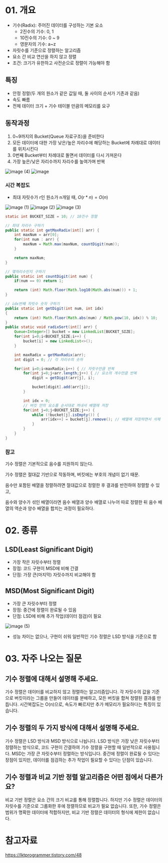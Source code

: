 # 01. 개요

- 기수(Radix): 주어진 데이터를 구성하는 기본 요소
    - 2진수의 기수: 0, 1
    - 10진수의 기수: 0 ~ 9
    - 영문자의 기수: a~z
- 자릿수를 기준으로 정렬하는 알고리즘
- 요소 간 비교 연산을 하지 않고 정렬
- 조건: 크기가 유한하고 사전순으로 정렬이 가능해야 함

## 특징

- 안정 정렬(두 개의 원소가 같은 값일 때, 둘 사이의 순서가 기존과 같음)
- 속도 빠름
- 전체 데이터 크기 + 기수 테이블 만큼의 메모리를 요구

## 동작과정

1. 0~9까지의 Bucket(Queue 자료구조)을 준비한다
2. 모든 데이터에 대한 가장 낮은/높은 자리수에 해당하는 Bucket에 차례대로 데이터를 위치시킨다
3. 0번째 Bucket부터 차례대로 돌면서 데이터를 다시 가져온다
4. 가장 높은/낮은 자리수까지 자리수를 높여가며 반복

![image (4)](https://github.com/user-attachments/assets/a901cfab-df11-473b-a7d9-8f3d32686454)
![image](https://github.com/user-attachments/assets/e89e1d7e-d291-4e59-a92e-ea33574ac639)

### 시간 복잡도

- 최대 자릿수가 r인 원소가 n개일 때, $O(r*n)=O(n)$

![image (1)](https://github.com/user-attachments/assets/a882fdd7-d8a1-4b11-a04b-0a4ad72f8e47)
![image (2)](https://github.com/user-attachments/assets/3b45b1b6-c3db-49af-b55e-5e1c9b97b912)
![image (3)](https://github.com/user-attachments/assets/55f76fae-e433-48b0-aa91-bcaced2a2154)

```java
static int BUCKET_SIZE = 10; // 10진수 정렬

// 최대 자리수 구하기
public static int getMaxRadix(int[] arr) {
    int maxNum = arr[0];
    for(int num : arr) {
        maxNum = Math.max(maxNum, countDigit(num));
    }

    return maxNum;
}

// 몇자리수인지 구하기
public static int countDigit(int num) {
    if(num == 0) return 1;

    return (int) Math.floor(Math.log10(Math.abs(num))) + 1;
}

// idx번째 자릿수 숫자 구하기
public static int getDigit(int num, int idx)
{
    return (int) Math.floor(Math.abs(num) / Math.pow(10, idx)) % 10;
}
public static void radixSort(int[] arr) {
    Queue<Integer>[] bucket = new LinkedList[BUCKET_SIZE];
    for(int i=0;i<BUCKET_SIZE;i++) {
        bucket[i] = new LinkedList<>();
    }

    int maxRadix = getMaxRadix(arr);
    int digit = 0; // 각 자리수의 숫자

    for(int i=0;i<maxRadix;i++) { // 자릿수만큼 반복
        for(int j=0;j<arr.length;j++) { // 요소의 개수만큼 반복
            digit = getDigit(arr[j], i);

            bucket[digit].add(arr[j]);
        }

        int idx = 0;
        // 버킷 안의 요소를 순서대로 꺼내서 배열에 저장
        for(int j=0;j<BUCKET_SIZE;j++) {
            while (!bucket[j].isEmpty()) {
                arr[idx++] = bucket[j].remove(); // 배열에 저장하면서 삭제
            }
        }
    }
}
```
### 참고

기수 정렬은 기본적으로 음수를 지원하지 않는다.

기수 정렬은 절대값 기반으로 작동하며, 버킷에는 부호의 개념이 없기 때문.

음수만 포함된 배열을 정렬하려면 절대값으로 정렬한 후 결과를 반전하여 정렬할 수 있고,

음수와 양수가 섞인 배열이라면 음수 배열과 양수 배열로 나누어 따로 정렬한 뒤 음수 배열의 역순과 양수 배열을 합치는 과정이 필요하다.

# 02. 종류

## LSD(Least Significant Digit)

- 가장 작은 자릿수부터 정렬
- 장점: 코드 구현이 MSD에 비해 간결
- 단점: 가장 큰(마지막) 자릿수까지 비교해야 함

## MSD(Most Significant Digit)

- 가장 큰 자릿수부터 정렬
- 장점: 중간에 정렬이 완료될 수 있음
- 단점: LSD에 비해 추가 작업(데이터 점검)이 필요

![image (5)](https://github.com/user-attachments/assets/0d9aa8f9-a3f7-4161-ba10-abc4775e3866)

- 성능 차이는 없으나, 구현이 쉬워 일반적인 기수 정렬은 LSD 방식을 기준으로 함

# 03. 자주 나오는 질문

## 기수 정렬에 대해서 설명해 주세요.

기수 정렬은 데이터를 비교하지 않고 정렬하는 알고리즘입니다. 각 자릿수의 값을 기준으로 버킷이라는 그룹을 만들어 데이터를 분배하고, 모든 버킷을 합쳐 정렬된 결과를 만듭니다. 시간복잡도는 O(n)으로, 속도가 빠르지만 추가 메모리가 필요하다는 특징이 있습니다.

## 기수 정렬의 두 가지 방식에 대해서 설명해 주세요.

기수 정렬은 LSD 방식과 MSD 방식으로 나뉩니다. LSD 방식은 가장 낮은 자릿수부터 정렬하는 방식으로, 코드 구현이 간결하여 기수 정렬을 구현할 때 일반적으로 사용됩니다. MSD는 가장 큰 자릿수부터 정렬하는 방식입니다. 중간에 정렬이 완료될 수 있다는 장점이 있지만, 데이터를 점검하는 추가 작업이 필요할 수 있다는 단점이 있습니다.

## 기수 정렬과 비교 기반 정렬 알고리즘은 어떤 점에서 다른가요?

비교 기반 정렬은 요소 간의 크기 비교를 통해 정렬합니다. 하지만 기수 정렬은 데이터의 자릿수를 기준으로 그룹화한 후에 정렬하므로 비교가 필요 없습니다. 또한, 기수 정렬은 범위가 명확한 데이터에 적합하지만, 비교 기반 정렬은 데이터의 형식에 제한이 없습니다.

# 참고자료

https://lktprogrammer.tistory.com/48
